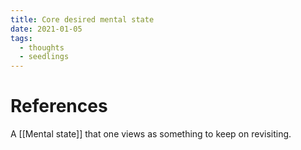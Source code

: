 ```yaml
---
title: Core desired mental state
date: 2021-01-05
tags:
  - thoughts
  - seedlings
---
```




# References

A [[Mental state]] that one views as something to keep on revisiting.


